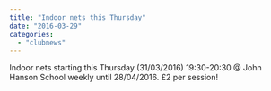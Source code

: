 ```yaml
---
title: "Indoor nets this Thursday"
date: "2016-03-29"
categories: 
  - "clubnews"
---
```


Indoor nets starting this Thursday (31/03/2016) 19:30-20:30 @ John Hanson School weekly until 28/04/2016. £2 per session!
